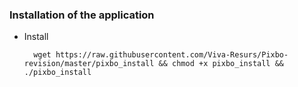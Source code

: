 ### Installation of the application

* Install


        wget https://raw.githubusercontent.com/Viva-Resurs/Pixbo-revision/master/pixbo_install && chmod +x pixbo_install && ./pixbo_install
